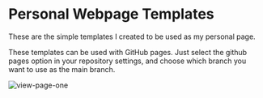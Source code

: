 # Personal Webpage Templates
These are the simple templates I created to be used as my personal page. 

These templates can be used with GitHub pages. Just select the github pages option in your repository settings, and choose which branch you want to use as the main branch.

![view-page-one](https://github.com/mirianfsilva/personal-webpage-templates/blob/main/page-one.png?raw=true)
